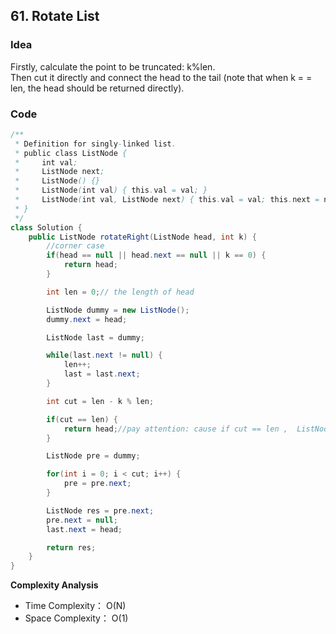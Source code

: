 ## 61. Rotate List


### Idea
Firstly, calculate the point to be truncated: k%len.   
Then cut it directly and connect the head to the tail (note that when k = = len, the head should be returned directly).



### Code


```java
/**
 * Definition for singly-linked list.
 * public class ListNode {
 *     int val;
 *     ListNode next;
 *     ListNode() {}
 *     ListNode(int val) { this.val = val; }
 *     ListNode(int val, ListNode next) { this.val = val; this.next = next; }
 * }
 */
class Solution {
    public ListNode rotateRight(ListNode head, int k) {
        //corner case
        if(head == null || head.next == null || k == 0) {
            return head;
        }

        int len = 0;// the length of head

        ListNode dummy = new ListNode();
        dummy.next = head;

        ListNode last = dummy;

        while(last.next != null) {
            len++;
            last = last.next;
        }

        int cut = len - k % len;

        if(cut == len) {
            return head;//pay attention: cause if cut == len ,  ListNode res = pre.next;(pre.next == null), and we will return null, so we need to return head if cut == len
        } 

        ListNode pre = dummy;

        for(int i = 0; i < cut; i++) {
            pre = pre.next;
        }

        ListNode res = pre.next;
        pre.next = null;
        last.next = head;

        return res;
    }
}


```

**Complexity Analysis**
- Time Complexity： O(N) 
- Space Complexity： O(1)
